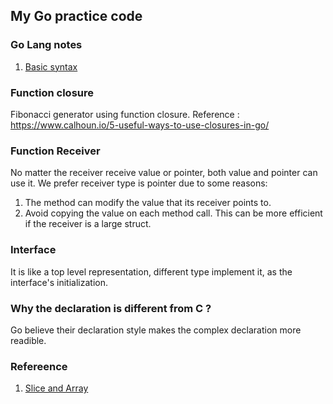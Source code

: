 ## My Go practice code
### Go Lang notes
1. [Basic syntax](md_files/basic.md)

### Function closure
Fibonacci generator using function closure.
Reference : https://www.calhoun.io/5-useful-ways-to-use-closures-in-go/

### Function Receiver
No matter the receiver receive value or pointer, both value and pointer can use it.
We prefer receiver type is pointer due to some reasons:
1. The method can modify the value that its receiver points to.
2. Avoid copying the value on each method call. This can be more efficient if the receiver is a large struct.

### Interface
It is like a top level representation, different type implement it, as the interface's initialization.

### Why the declaration is different from C ?
Go believe their declaration style makes the complex declaration more readible.

### Refereence
1. [Slice and Array](https://blog.golang.org/go-slices-usage-and-internals)
